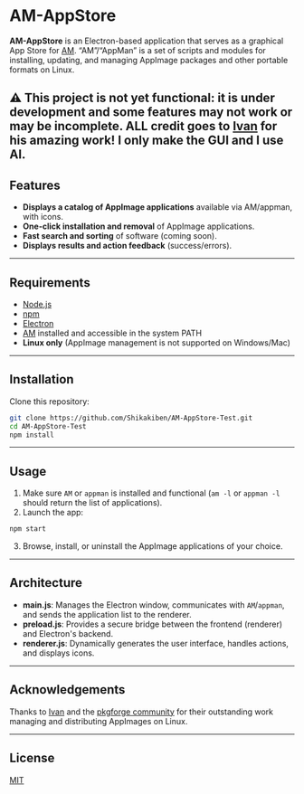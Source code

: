 # AM-AppStore
**AM-AppStore** is an Electron-based application that serves as a graphical App Store for [AM](https://github.com/ivan-hc/AM). “AM”/“AppMan” is a set of scripts and modules for installing, updating, and managing AppImage packages and other portable formats on Linux.

⚠️ **This project is not yet functional: it is under development and some features may not work or may be incomplete.**
   **ALL credit goes to [Ivan](https://github.com/ivan-hc) for his amazing work! I only make the GUI and I use AI.**
---

## Features

- **Displays a catalog of AppImage applications** available via AM/appman, with icons.
- **One-click installation and removal** of AppImage applications.
- **Fast search and sorting** of software (coming soon).
- **Displays results and action feedback** (success/errors).

---

## Requirements

- [Node.js](https://nodejs.org/)
- [npm](https://www.npmjs.com/)
- [Electron](https://www.electronjs.org/)
- [AM](https://github.com/ivan-hc/AM) installed and accessible in the system PATH
- **Linux only** (AppImage management is not supported on Windows/Mac)

---

## Installation

Clone this repository:

```bash
git clone https://github.com/Shikakiben/AM-AppStore-Test.git
cd AM-AppStore-Test
npm install
```

---

## Usage

1. Make sure `AM` or `appman` is installed and functional (`am -l` or `appman -l` should return the list of applications).
2. Launch the app:

```bash
npm start
```

3. Browse, install, or uninstall the AppImage applications of your choice.

---

## Architecture

- **main.js**: Manages the Electron window, communicates with `AM`/`appman`, and sends the application list to the renderer.
- **preload.js**: Provides a secure bridge between the frontend (renderer) and Electron's backend.
- **renderer.js**: Dynamically generates the user interface, handles actions, and displays icons.

---

## Acknowledgements

Thanks to [Ivan](https://github.com/ivan-hc) and the [pkgforge community](https://github.com/pkgforge-dev) for their outstanding work managing and distributing AppImages on Linux.

---

## License

[MIT](./LICENSE)